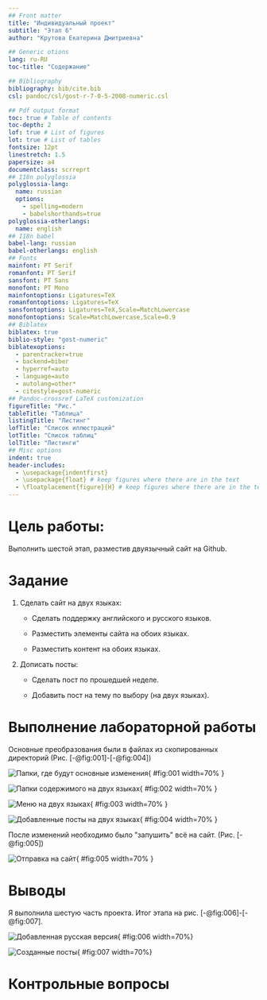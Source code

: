 ```yaml
---
## Front matter
title: "Индивидуальный проект"
subtitle: "Этап 6"
author: "Крутова Екатерина Дмитриевна"

## Generic otions
lang: ru-RU
toc-title: "Содержание"

## Bibliography
bibliography: bib/cite.bib
csl: pandoc/csl/gost-r-7-0-5-2008-numeric.csl

## Pdf output format
toc: true # Table of contents
toc-depth: 2
lof: true # List of figures
lot: true # List of tables
fontsize: 12pt
linestretch: 1.5
papersize: a4
documentclass: scrreprt
## I18n polyglossia
polyglossia-lang:
  name: russian
  options:
	- spelling=modern
	- babelshorthands=true
polyglossia-otherlangs:
  name: english
## I18n babel
babel-lang: russian
babel-otherlangs: english
## Fonts
mainfont: PT Serif
romanfont: PT Serif
sansfont: PT Sans
monofont: PT Mono
mainfontoptions: Ligatures=TeX
romanfontoptions: Ligatures=TeX
sansfontoptions: Ligatures=TeX,Scale=MatchLowercase
monofontoptions: Scale=MatchLowercase,Scale=0.9
## Biblatex
biblatex: true
biblio-style: "gost-numeric"
biblatexoptions:
  - parentracker=true
  - backend=biber
  - hyperref=auto
  - language=auto
  - autolang=other*
  - citestyle=gost-numeric
## Pandoc-crossref LaTeX customization
figureTitle: "Рис."
tableTitle: "Таблица"
listingTitle: "Листинг"
lofTitle: "Список иллюстраций"
lotTitle: "Список таблиц"
lolTitle: "Листинги"
## Misc options
indent: true
header-includes:
  - \usepackage{indentfirst}
  - \usepackage{float} # keep figures where there are in the text
  - \floatplacement{figure}{H} # keep figures where there are in the text
---
```


# Цель работы:

Выполнить шестой этап, разместив двуязычный сайт на Github.

# Задание

1. Сделать сайт на двух языках:

    - Сделать поддержку английского и русского языков.

    - Разместить элементы сайта на обоих языках.

    - Разместить контент на обоих языках.

2. Дописать посты:

    - Сделать пост по прошедшей неделе.

    - Добавить пост на тему по выбору (на двух языках).

# Выполнение лабораторной работы

Основные преобразования были в файлах из скопированных директорий (Рис. [-@fig:001]-[-@fig:004])

![Папки, где будут основные изменения](proj6/Screenshot_1.jpg){ #fig:001 width=70% }

![Папки содержимого на двух языках](proj6/Screenshot_2.jpg){ #fig:002 width=70% }

![Меню на двух языках](proj6/Screenshot_3.jpg){ #fig:003 width=70% }

![Добавленные посты на двух языках](proj6/Screenshot_4.jpg){ #fig:004 width=70% }

После изменений необходимо было "запушить" всё на сайт. (Рис. [-@fig:005])

![Отправка на сайт](proj6/Screenshot_7.jpg){ #fig:005 width=70% }

# Выводы

Я выполнила шестую часть проекта. Итог этапа на рис. [-@fig:006]-[-@fig:007].

![Добавленная русская версия](proj6/Screenshot_5.jpg){ #fig:006 width=70%}

![Созданные посты](proj6/Screenshot_6.jpg){ #fig:007 width=70%}


# Контрольные вопросы